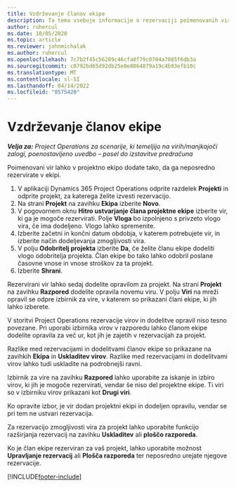 ```yaml
---
title: Vzdrževanje članov ekipe
description: Ta tema vsebuje informacije o rezervaciji poimenovanih virov projektne ekipe in njihovi dodelitvi opravilom.
author: ruhercul
ms.date: 10/05/2020
ms.topic: article
ms.reviewer: johnmichalak
ms.author: ruhercul
ms.openlocfilehash: 7c7b2f45c56289c46cfa8f79c0704a7085f6db3a
ms.sourcegitcommit: c0792bd65d92db25e0e8864879a19c4b93efb10c
ms.translationtype: MT
ms.contentlocale: sl-SI
ms.lasthandoff: 04/14/2022
ms.locfileid: "8575420"
---
```

# <a name="maintain-team-members"></a>Vzdrževanje članov ekipe

_**Velja za:** Project Operations za scenarije, ki temeljijo na virih/manjkajoči zalogi, poenostavljeno uvedbo – posel do izstavitve predračuna_

Poimenovani vir lahko v projektno ekipo dodate tako, da ga neposredno rezervirate v ekipi.

1. V aplikaciji Dynamics 365 Project Operations odprite razdelek **Projekti** in odprite projekt, za katerega želite izvesti rezervacijo.
2. Na strani **Projekt** na zavihku **Ekipa** izberite **Novo**. 
3. V pogovornem oknu **Hitro ustvarjanje člana projektne ekipe** izberite vir, ki ga je mogoče rezervirati. Polje **Vloga** bo izpolnjeno s privzeto vlogo vira, če ima dodeljeno. Vlogo lahko spremenite. 
4. Izberite začetni in končni datum obdobja, v katerem potrebujete vir, in izberite način dodeljevanja zmogljivosti vira. 
5. V polju **Odobritelj projekta** izberite **Da**, če želite članu ekipe dodeliti vlogo odobritelja projekta. Član ekipe bo tako lahko odobril poslane časovne vnose in vnose stroškov za ta projekt. 
6. Izberite **Shrani**.

Rezervirani vir lahko sedaj dodelite opravilom za projekt. Na strani **Projekt** na zavihku **Razpored** dodelite opravila novemu viru. V polju **Viri** na mreži opravil se odpre izbirnik za vire, v katerem so prikazani člani ekipe, ki jih lahko izberete.


V storitvi Project Operations rezervacije virov in dodelitve opravil niso tesno povezane. Pri uporabi izbirnika virov v razporedu lahko članom ekipe dodelite opravila za več ur, kot jih je zajetih v rezervacijah za projekt.

Razlike med rezervacijami in dodelitvami članov ekipe so prikazane na zavihkih **Ekipa** in **Uskladitev virov**. Razlike med rezervacijami in dodelitvami virov lahko tudi uskladite na podrobnejši ravni.

Izbirnik za vire na zavihku **Razpored** lahko uporabite za iskanje in izbiro virov, ki jih je mogoče rezervirati, vendar še niso del projektne ekipe. Ti viri so v izbirniku virov prikazani kot **Drugi viri**.

Ko opravite izbor, je vir dodan projektni ekipi in dodeljen opravilu, vendar se pri tem ne ustvari rezervacija.

Za rezervacijo zmogljivosti vira za projekt lahko uporabite funkcijo razširjanja rezervacij na zavihku **Uskladitev** ali **ploščo razporeda**.

Ko je član ekipe rezerviran za vaš projekt, lahko uporabite možnost **Upravljanje rezervacij** ali **Plošča razporeda** ter neposredno urejate njegove rezervacije.


[!INCLUDE[footer-include](../includes/footer-banner.md)]